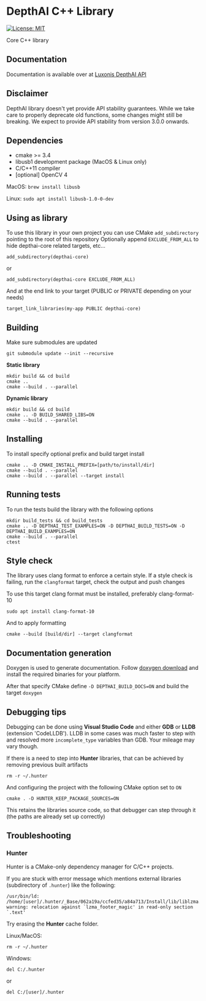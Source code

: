 # DepthAI C++ Library

[![License: MIT](https://img.shields.io/badge/License-MIT-green.svg)](https://opensource.org/licenses/MIT)

Core C++ library

## Documentation

Documentation is available over at [Luxonis DepthAI API](https://docs.luxonis.com/projects/api/en/latest/)

## Disclaimer
DepthAI library doesn't yet provide API stability guarantees. While we take care to properly deprecate old functions, some changes might still be breaking. We expect to provide API stability from version 3.0.0 onwards.

## Dependencies
- cmake >= 3.4
- libusb1 development package (MacOS & Linux only)
- C/C++11 compiler
- [optional] OpenCV 4

MacOS: `brew install libusb`

Linux: `sudo apt install libusb-1.0-0-dev`

## Using as library

To use this library in your own project you can use CMake `add_subdirectory` pointing to the root of this repository
Optionally append `EXCLUDE_FROM_ALL` to hide depthai-core related targets, etc...
```
add_subdirectory(depthai-core)
```
or
```
add_subdirectory(depthai-core EXCLUDE_FROM_ALL)
```
And at the end link to your target (PUBLIC or PRIVATE depending on your needs)
```
target_link_libraries(my-app PUBLIC depthai-core)
```

## Building

Make sure submodules are updated 
```
git submodule update --init --recursive
```

**Static library** 
```
mkdir build && cd build
cmake ..
cmake --build . --parallel
```

**Dynamic library**
```
mkdir build && cd build
cmake .. -D BUILD_SHARED_LIBS=ON
cmake --build . --parallel
```
## Installing

To install specify optional prefix and build target install
```
cmake .. -D CMAKE_INSTALL_PREFIX=[path/to/install/dir]
cmake --build . --parallel
cmake --build . --parallel --target install
```

## Running tests

To run the tests build the library with the following options
```
mkdir build_tests && cd build_tests
cmake .. -D DEPTHAI_TEST_EXAMPLES=ON -D DEPTHAI_BUILD_TESTS=ON -D DEPTHAI_BUILD_EXAMPLES=ON
cmake --build . --parallel
ctest
```

## Style check

The library uses clang format to enforce a certain style. 
If a style check is failing, run the `clangformat` target, check the output and push changes

To use this target clang format must be installed, preferably clang-format-10
```
sudo apt install clang-format-10
```

And to apply formatting
```
cmake --build [build/dir] --target clangformat
```

## Documentation generation

Doxygen is used to generate documentation. Follow [doxygen download](https://www.doxygen.nl/download.html#srcbin) and install the required binaries for your platform.

After that specify CMake define `-D DEPTHAI_BUILD_DOCS=ON` and build the target `doxygen`

## Debugging tips

Debugging can be done using **Visual Studio Code** and either **GDB** or **LLDB** (extension 'CodeLLDB').
LLDB in some cases was much faster to step with and resolved more `incomplete_type` variables than GDB. Your mileage may vary though.


If there is a need to step into **Hunter** libraries, that can be achieved by removing previous built artifacts
```
rm -r ~/.hunter
```

And configuring the project with the following CMake option set to `ON`
```
cmake . -D HUNTER_KEEP_PACKAGE_SOURCES=ON
```

This retains the libraries source code, so that debugger can step through it (the paths are already set up correctly)


## Troubleshooting

### Hunter
Hunter is a CMake-only dependency manager for C/C++ projects. 

If you are stuck with error message which mentions external libraries (subdirectory of `.hunter`) like the following:
```
/usr/bin/ld: /home/[user]/.hunter/_Base/062a19a/ccfed35/a84a713/Install/lib/liblzma.a(stream_flags_decoder.c.o): warning: relocation against `lzma_footer_magic' in read-only section `.text'
```

Try erasing the **Hunter** cache folder.

Linux/MacOS:
```
rm -r ~/.hunter
```
Windows:
```
del C:/.hunter
```
or
```
del C:/[user]/.hunter
```
